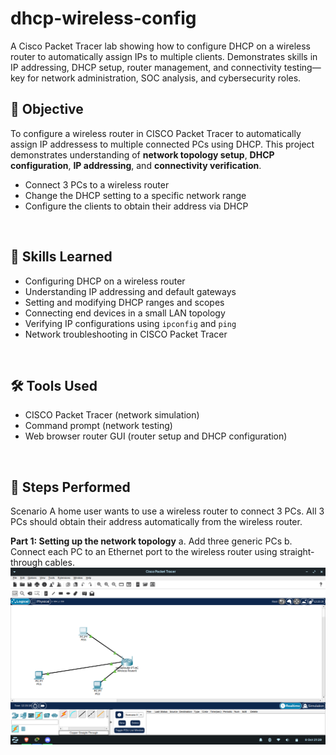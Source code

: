 # dhcp-wireless-config
A Cisco Packet Tracer lab showing how to configure DHCP on a wireless router to automatically assign IPs to multiple clients. Demonstrates skills in IP addressing, DHCP setup, router management, and connectivity testing—key for network administration, SOC analysis, and cybersecurity roles.

## 📌 Objective
To configure a wireless router in CISCO Packet Tracer to automatically assign IP addressess to multiple connected PCs using DHCP. This project demonstrates understanding of **network topology setup**, **DHCP configuration**, **IP addressing**, and **connectivity verification**.
- Connect 3 PCs to a wireless router
- Change the DHCP setting to a specific network range
- Configure the clients to obtain their address via DHCP
<br>

## 🧠 Skills Learned
- Configuring DHCP on a wireless router
- Understanding IP addressing and default gateways
- Setting and modifying DHCP ranges and scopes
- Connecting end devices in a small LAN topology
- Verifying IP configurations using `ipconfig` and `ping`
- Network troubleshooting in CISCO Packet Tracer
<br>

## 🛠 Tools Used
- CISCO Packet Tracer (network simulation)
- Command prompt (network testing)
- Web browser router GUI (router setup and DHCP configuration)
<br>

## 🔎 Steps Performed
Scenario
A home user wants to use a wireless router to connect 3 PCs. All 3 PCs should obtain their address automatically from the wireless router.

**Part 1: Setting up the network topology**
a. Add three generic PCs
b. Connect each PC to an Ethernet port to the wireless router using straight-through cables.
![A screenshot of 3 PCs connected to a wireless router](images/part1.png "A picture of 3 PCs conneted to a wireless router")